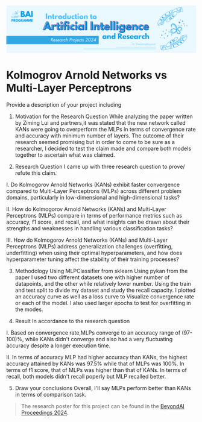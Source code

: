 ![BeyondAI Banner for Research Projects](../BeyondAI_Banner_Research_Projects_2024.png)

# Kolmogrov Arnold Networks vs Multi-Layer Perceptrons 

Provide a description of your project including 

1. Motivation for the Research Question
While analyzing the paper written by Ziming Lui and partners,it was stated that the new network called KANs were going to overperform the MLPs in terms of convergence rate and accuracy with minimum number of layers. The outcome of their research seemed promising but in order to come to be sure as a researcher, I decided to test the claim made and compare both models together to ascertain what was claimed. 

2. Research Question
I came up with three research question to prove/ refute this claim.

I. Do Kolmogorov Arnold Networks (KANs) exhibit faster convergence compared to Multi-Layer Perceptrons (MLPs) across different problem domains, particularly in low-dimensional and high-dimensional tasks?

II. How do Kolmogorov Arnold Networks (KANs) and Multi-Layer Perceptrons (MLPs) compare in terms of performance metrics such as accuracy, f1 score, and recall, and what insights can be drawn about their strengths and weaknesses in handling various classification tasks?

III. How do Kolmogorov Arnold Networks (KANs) and Multi-Layer Perceptrons (MLPs) address generalization challenges (overfitting, underfitting) when using their optimal hyperparameters, and how does hyperparameter tuning affect the stability of their training processes?



3. Methodology 
Using MLPClassifier from sklearn
Using pykan from the paper 
I used two different datasets one with higher number of datapoints, and the other while relatively lower number.
Using the train and test split to divide my dataset and study the recall capacity.
I plotted an accuracy curve as well as a loss curve to Visualize convergence rate or each of the model.
I also used larger epochs to test for overfitting in the modes.

4. Result 
In accordance to the research question

I. Based on convergence rate,MLPs converge to an accuracy range of (97-100)%, while KANs didn't converge and also had a very fluctuating accuracy despite a longer execution time.

II. In terms of accuracy MLP had higher accuracy than KANs, the highest accuracy attained by KANs was 97.5% while that of MLPs was 100%. In terms of f1 score, that of MLPs was higher than that of KANs.
In terms of recall, both models didn't recall poperly but MLP recalled better. 

5. Draw your conclusions
Overall, I'll say MLPs perform better than KANs in terms of comparison task.

> The research poster for this project can be found in the [BeyondAI Proceedings 2024](https://thinkingbeyond.education/beyondai_proceedings_2024/).
